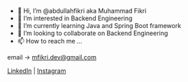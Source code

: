 - 👋 Hi, I’m @abdullahfikri aka Muhammad Fikri
- 👀 I’m interested in Backend Engineering
- 🌱 I’m currently learning Java and Spring Boot framework
- 💞️ I’m looking to collaborate on Backend Engineering
- 📫 How to reach me ...

email -> mfikri.dev@gmail.com

[LinkedIn](www.linkedin.com/in/mfikridevapp) | [Instagram](https://www.instagram.com/fikri_amdradeon)
<!---
abdullahfikri/abdullahfikri is a ✨ special ✨ repository because its `README.md` (this file) appears on your GitHub profile.
You can click the Preview link to take a look at your changes.
--->
